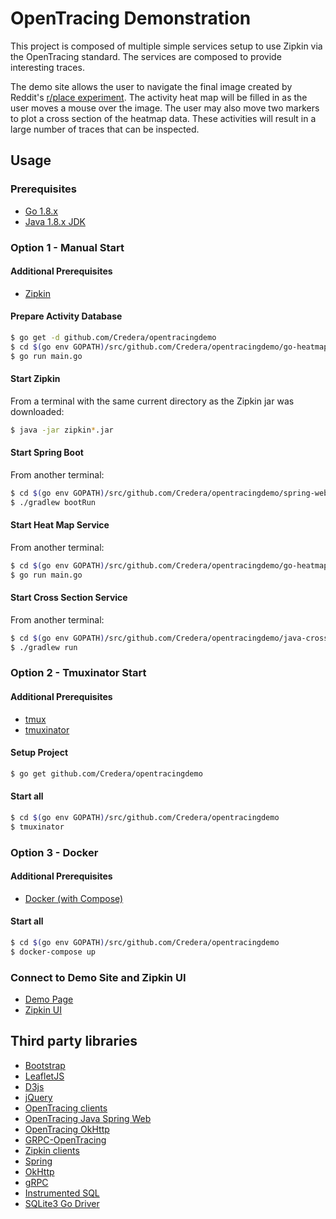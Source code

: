 OpenTracing Demonstration
======
This project is composed of multiple simple services setup to use Zipkin via the OpenTracing standard. The services are composed to provide interesting traces.

The demo site allows the user to navigate the final image created by Reddit's [r/place experiment](https://www.reddit.com/r/place/). The activity heat map will be filled in as the user moves a mouse over the image. The user may also move two markers to plot a cross section of the heatmap data. These activities will result in a large number of traces that can be inspected.

## Usage

### Prerequisites

* [Go 1.8.x](https://golang.org/dl/)
* [Java 1.8.x JDK](http://www.oracle.com/technetwork/java/javase/downloads/index.html)

### Option 1 - Manual Start

#### Additional Prerequisites

* [Zipkin](https://search.maven.org/remote_content?g=io.zipkin.java&a=zipkin-server&v=LATEST&c=exec)

#### Prepare Activity Database
```bash
$ go get -d github.com/Credera/opentracingdemo
$ cd $(go env GOPATH)/src/github.com/Credera/opentracingdemo/go-heatmap/go-create-db
$ go run main.go
```

#### Start Zipkin
From a terminal with the same current directory as the Zipkin jar was downloaded:
```bash
$ java -jar zipkin*.jar
```

#### Start Spring Boot
From another terminal:
```bash
$ cd $(go env GOPATH)/src/github.com/Credera/opentracingdemo/spring-web
$ ./gradlew bootRun
```

#### Start Heat Map Service
From another terminal:
```bash
$ cd $(go env GOPATH)/src/github.com/Credera/opentracingdemo/go-heatmap
$ go run main.go
```

#### Start Cross Section Service
From another terminal:
```bash
$ cd $(go env GOPATH)/src/github.com/Credera/opentracingdemo/java-cross-section
$ ./gradlew run
```

### Option 2 - Tmuxinator Start

#### Additional Prerequisites

* [tmux](http://tmux.github.io)
* [tmuxinator](https://github.com/tmuxinator/tmuxinator)

#### Setup Project

```bash
$ go get github.com/Credera/opentracingdemo
```

#### Start all

```bash
$ cd $(go env GOPATH)/src/github.com/Credera/opentracingdemo
$ tmuxinator
```
### Option 3 - Docker

#### Additional Prerequisites
* [Docker (with Compose)](https://www.docker.com)

#### Start all

```bash
$ cd $(go env GOPATH)/src/github.com/Credera/opentracingdemo
$ docker-compose up
```

### Connect to Demo Site and Zipkin UI
* [Demo Page](http://localhost:8080)
* [Zipkin UI](http://localhost:9411)

## Third party libraries
* [Bootstrap](http://getbootstrap.com)
* [LeafletJS](http://leafletjs.com)
* [D3js](http://d3js.org)
* [jQuery](http://jquery.com)
* [OpenTracing clients](https://github.com/opentracing)
* [OpenTracing Java Spring Web](https://github.com/opentracing-contrib/java-spring-web)
* [OpenTracing OkHttp](https://github.com/opentracing-contrib/java-okhttp)
* [GRPC-OpenTracing](https://github.com/grpc-ecosystem/grpc-opentracing)
* [Zipkin clients](https://github.com/openzipkin)
* [Spring](http://spring.io)
* [OkHttp](https://github.com/square/okhttp)
* [gRPC](http://www.grpc.io)
* [Instrumented SQL](http://github.com/ExpansiveWorlds/instrumentedsql)
* [SQLite3 Go Driver](github.com/mattn/go-sqlite3)
